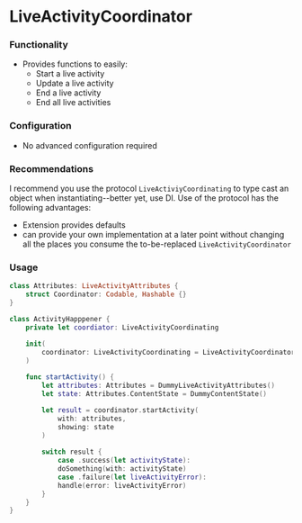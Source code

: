 # LiveActivityCoordinator

### Functionality

- Provides functions to easily:
  - Start a live activity
  - Update a live activity
  - End a live activity
  - End all live activities

### Configuration

- No advanced configuration required
  
### Recommendations

I recommend you use the protocol `LiveActiviyCoordinating` to type cast an object when instantiating--better yet, use DI. Use of the protocol has the following advantages:
- Extension provides defaults
- can provide your own implementation at a later point without changing all the places you consume the to-be-replaced `LiveActivityCoordinator`

### Usage

```swift
class Attributes: LiveActivityAttributes {
    struct Coordinator: Codable, Hashable {}
}

class ActivityHapppener {
    private let coordiator: LiveActivityCoordinating

    init(
        coordinator: LiveActivityCoordinating = LiveActivityCoordinator()
    )
    
    func startActivity() {
        let attributes: Attributes = DummyLiveActivityAttributes()
        let state: Attributes.ContentState = DummyContentState()

        let result = coordinator.startActivity(
            with: attributes,
            showing: state
        )
        
        switch result {
            case .success(let activityState):
            doSomething(with: activityState)
            case .failure(let liveActivityError):
            handle(error: liveActivityError)
        }
    }
}
```